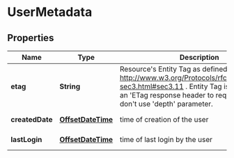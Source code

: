 

# UserMetadata

## Properties

Name | Type | Description | Notes
------------ | ------------- | ------------- | -------------
**etag** | **String** | Resource&#39;s Entity Tag as defined in http://www.w3.org/Protocols/rfc2616/rfc2616-sec3.html#sec3.11 . Entity Tag is also added as an &#39;ETag response header to requests which don&#39;t use &#39;depth&#39; parameter.  |  [optional] [readonly]
**createdDate** | [**OffsetDateTime**](OffsetDateTime.md) | time of creation of the user |  [optional] [readonly]
**lastLogin** | [**OffsetDateTime**](OffsetDateTime.md) | time of last login by the user |  [optional] [readonly]



